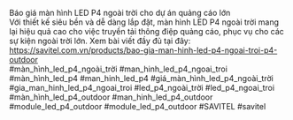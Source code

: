 Báo giá màn hình LED P4 ngoài trời cho dự án quảng cáo lớn<br>
Với thiết kế siêu bền và dễ dàng lắp đặt, màn hình LED P4 ngoài trời mang lại hiệu quả cao cho việc truyền tải thông điệp quảng cáo, phục vụ cho các sự kiện ngoài trời lớn. Xem bài viết đầy đủ tại đây:<br>
https://savitel.com.vn/products/bao-gia-man-hinh-led-p4-ngoai-troi-p4-outdoor<br>
#màn_hình_led_p4_ngoài_trời #man_hinh_led_p4_ngoai_troi #màn_hình_led_p4 #man_hinh_led_p4 #giá_màn_hình_led_p4_ngoài_trời #gia_man_hinh_led_p4_ngoai_troi #led_p4_ngoài_trời #led_p4_ngoai_troi #màn_hình_led_p4_outdoor #man_hinh_led_p4_outdoor #module_led_p4_outdoor #module_led_p4_outdoor #SAVITEL #savitel
